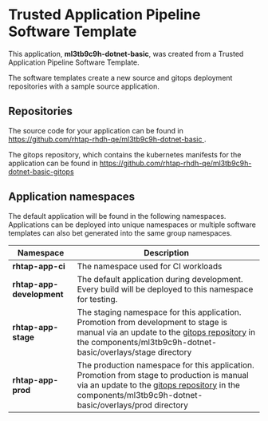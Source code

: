 # Trusted Application Pipeline Software Template

This application, **ml3tb9c9h-dotnet-basic**, was created from a Trusted Application Pipeline Software Template.

The software templates create a new source and gitops deployment repositories with a sample source application. 

## Repositories

The source code for your application can be found in [https://github.com/rhtap-rhdh-qe/ml3tb9c9h-dotnet-basic ](https://github.com/rhtap-rhdh-qe/ml3tb9c9h-dotnet-basic ).
 
The gitops repository, which contains the kubernetes manifests for the application can be found in 
[https://github.com/rhtap-rhdh-qe/ml3tb9c9h-dotnet-basic-gitops ](https://github.com/rhtap-rhdh-qe/ml3tb9c9h-dotnet-basic-gitops ) 

## Application namespaces 

The default application will be found in the following namespaces. Applications can be deployed into unique namespaces or multiple software templates can also bet generated into the same group namespaces.  

|  Namespace   |  Description   |  
| -------- | -------- |
| **rhtap-app-ci** | The namespace used for CI workloads |
| **rhtap-app-development** | The default application during development. Every build will be deployed to this namespace for testing. |
| **rhtap-app-stage** | The staging namespace for this application. Promotion from development to stage is manual via an update to the [gitops repository](https://github.com/rhtap-rhdh-qe/ml3tb9c9h-dotnet-basic-gitops ) in the components/ml3tb9c9h-dotnet-basic/overlays/stage directory |
| **rhtap-app-prod** | The production namespace for this application. Promotion from stage to production is manual via an update to the [gitops repository](https://github.com/rhtap-rhdh-qe/ml3tb9c9h-dotnet-basic-gitops ) in the components/ml3tb9c9h-dotnet-basic/overlays/prod directory |